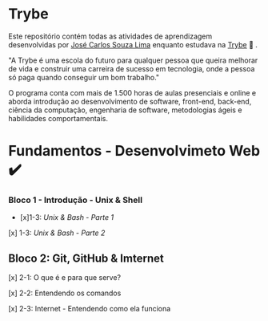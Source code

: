 # **Trybe**

Este repositório contém todas as atividades de aprendizagem desenvolvidas por [José Carlos Souza Lima](https://www.linkedin.com/in/jcslima/) enquanto estudava na [Trybe](https://www.betrybe.com/) :rocket: .

"A Trybe é uma escola do futuro para qualquer pessoa que queira melhorar de vida e construir uma carreira de sucesso em tecnologia, onde a pessoa só paga quando conseguir um bom trabalho."

O programa conta com mais de 1.500 horas de aulas presenciais e online e aborda introdução ao desenvolvimento de software, front-end, back-end, ciência da computação, engenharia de software, metodologias ágeis e habilidades comportamentais.

# **Fundamentos - Desenvolvimeto Web** :heavy_check_mark:

### Bloco 1 - Introdução - Unix & Shell

- [x]1-3: *Unix & Bash - Parte 1*

[x] 1-3: *Unix & Bash - Parte 2*

## Bloco 2: Git, GitHub & Imternet

[x] 2-1: O que é e para que serve?
 
[x] 2-2: Entendendo os comandos

[x] 2-3: Internet - Entendendo como ela funciona